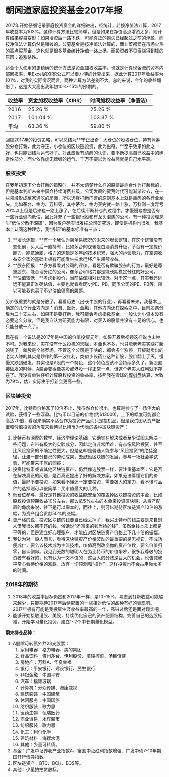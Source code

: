 # 朝闻道家庭投资基金2017年报

2017年开始仔细记录家庭投资资金的详细进出，经统计，若按净值法计算，2017年收益率为103%。这种计算方法比较简单，但是如果在净值高点增资太多，则计算结果容易变形：如果增资后一路下跌，可能真正的损失已经超过之前的浮盈，而按净值法计算仍然是赚钱的。公募基金是按净值法计算的，而韭菜都爱在市场火热的高点买基金，这也就是很多基金统计净值一路上扬，而投资者不见得赚得到钱的原因：追涨杀跌。

适合个人使用的更精确的统计方法是资金加权收益率，也就是计算现金流的资本内部回报率，用Excel的XIRR公式可以很方便的计算出来，据此计算2017年收益率为101%，对我的实际情况而言，两种计算方法差别不大。总的来说，今年的收益翻倍了，这是大大高出我年初10%~15%的预期的。

| 收益率  | 资金加权收益率（XIRR） | 时间加权收益率（净值法） |
| ---- | ------------- | ------------ |
| 2016 | 25.26 %       | 25.26 %      |
| 2017 | 101.04 %      | 103.87 %     |
| 平均   | 63.36 %       | 59.80 %      |

回顾2017年的投资策略，可以总结为**守正出奇：大仓位的股权仓位，持有蓝筹股分仓打新，此为守正，小仓位的区块链投资，此为出奇。**至于效果如此之好，也只能归结为运气好了。对此应当有清醒的认识，要不断提高自己收益中的确定性部分，而少依靠虚无缥缈的运气，千万不要以为收益高就是自己水平高。

### 股权投资

在我年初定下分仓打新的策略时，并不太清楚什么样的股票最适合作为打新标的，但是基本判断未来中国会持续消费升级，公司发展的蛮荒时代可能渐渐过去，在一些领域形成赢家通吃的局面，所以选择打新门票的原则基本上就是熟悉的各行业龙头，比如茅台、格力、万科等，其中茅台、格力买完就一路上涨，万科则一度浮亏20%以上但是后来也一路上涨了。在后续不断补仓的过程中，才慢慢考虑是否有一些行业偏向低估，因此补充了一些银行股和有龙头潜质的公司。有一种投资理念叫“低估分散不深研”，因为散户确实很难把公司研究透，即使是机构也很难，我基本上认同这种理念，我“浅研”的基本标准有三点：

1. **增长逻辑：**有一个我认为简单易概况的未来的增长逻辑，在这个逻辑没有变化前，买入后一直持有，比如茅台的逻辑是白酒消费升级，茅台有一定提价能力，能抗通胀，格力的逻辑是多年的技术积累，强大的运营能力，在空调收益安全垫的基础上极有可能发生技术迁移产生超额收益。
2. **股东回报：**多方看看对公司的评价，看是否有欺骗股东的行为，最好是尊重股东、能合理分红的公司，像茅台和格力都是能长期稳定分红的好公司。
3. **估值较低：**考虑到股价，当前估值相对比较低。对于这一点，其实我还远远不能真正准确估值，主要也就看看历史PE、PB，同类公司的PE、PB等，所以可能我也买了不少估值偏高的股票。

另外很重要的就是分散了，看看历史（出长牛股的行业），再看看未来，我基本上确定的几个行业方向是：消费、医药、金融，其他方向还在探索之中，目前股票分散为二十支左右，如果不是要打新，我可能会考虑指数基金，一般认为小资本没有必要这么分散，但是我自认为研究能力有限，对买入的股票并没有十足的信心，也只能分散一点了。

现在有一个说法是2017年是中国的价值投资元年，如果开着后视镜这样说也未尝不可。对我来说，实在没有什么投机的天赋，本金也不多，也只能老老实实赚打新的钱了。新股是个修罗场，不管这个公司是干啥的，都会多个涨停，开板就卖出的老实人赚的其实是炒作的第一波红利，类似步长药业这种新股，股价翻上了天，慢慢又跌到破发，其实也是A股的一个特色，这个特色应该不会持续多久了，新股直接破发的时候，A股会变得像美股或港股一样正常一点，但这个老实人红利就不存在了。我没有单独仔细计算股权投资的收益率，按照我在雪球的[模拟盘](https://xueqiu.com/P/ZH829165)估算，大致为79%，估计实际由于打新会更高一些。

### 区块链投资

2017年，比特币价格涨了10倍不止，我虽然仓位很小，也算是参与了一场伟大的试验，获得了一些浮盈。比特币以目前的价格(约$13000)，上下的幅度可能都会高达20倍，看起来确实不适合作为投资产品而只是投机品。但是我试图从资产配置和价值投资的角度来看待以比特币为代表的各种区块链资产：

1. 比特币有深厚的数学、经济学理论基础，它确实在解决或者至少试图去解决一些问题，它带有极大的实验成分，因此定价非常困难，有点像风险投资，甚至比风险投资的不确定性更大，但是这却是普通人能参与“风险投资”的绝佳途径，让渡一部分自己的劳动成果，去鼓励区块链的发展，参与一场社会学试验，可能带来丰厚的回报；
2. 投资比特币或者其他区块链资产，仍然像选股票一样，要注重基本面：它是否在解决真正的问题，是否真正提出了好的解决方案，如果无法看懂它们的价值，最好不要投资，如果看不懂还一定要投资，需要极大的定力，看不懂时品种的选择则可以很简单：买市值最大的几种。
3. 低仓位参与，最好是其他投资的收益能安全的覆盖掉区块链投资的本金，比如股权投资预期收益10%左右，那么拿5%左右的本金来投资区块链，从资产配置的角度来说，往下是可以保本的，而往上，则可以期待区块链资产10倍的涨幅，为资产组合贡献50%的涨幅。
4. 更严格的说，投资区块链的钱要当已经丢掉了，我买比特币的钱主要是来自别人借我很久都不还的钱，俗话说“还回来的钱当捡的钱”，虽然金钱本质上都是平等的，但是建立好心理账户，才能应对区块链资产价格上下几十倍的振幅。
5. 我认为对一般人而言，看待区块链资产价格波动的最重要的是无视它，不成功便成仁，要么该技术成为主流技术，价值高到改变你的资产位数，要么价值归零，自认倒霉。我见到无数的聪明人在为比特币的价值争吵，很多我尊敬的投资者有看好的，也有认为一文不值的，这巨大的分歧是巨大的机会，也告诫我平常心看待价格的涨跌，放弃一切预测和“操作”，这样投资也不会占用你太多的时间。


### 2018年的期待

1. 2018年的收益率目标仍然和2017年一样，是10~15%，考虑到打新收益可能越来越少，只能期待2017年后续配置的一些相对低估的品种有好的表现吧。2017年极有可能是我投资生涯收益率最高的一年，高兴过后还是面对现实吧。
2. 能够开始接触港股、美股，持续优化自己的资产配置结构，完善自己的选股标准，开始学习量化投资，建立1~2个中长期量化模型。


**期末持仓品种：**

1. A股除可转债外共23支股票：
   1. 家用电器：格力电器、美的集团
   2. 食品饮料：贵州茅台、伊利股份、涪陵榨菜、汤臣倍健
   3. 房地产：万科A、华夏幸福
   4. 银行：平安银行、建设银行、民生银行
   5. 非银金融：中国平安
   6. 汽车：福耀玻璃
   7. 计算机：分众传媒、海康威视
   8. 建筑装饰：中国建筑
   9. 休闲服务：中国国旅
   10. 纺织服装：歌力思
   11. 医药生物：恒瑞医药
   12. 商业贸易：永辉超市
   13. 纺织服装：歌力思
   14. 化工：利尔化学
   15. 建筑材料：海螺水泥
   16. 其他：少量可转债。
2. 基金：广发中证养老产业指数A、富国中证红利指数增强、广发中债7-10年期国开行债券指数。
3. 区块链资产：BTC、BCH、EOS等。
4. 其他：少量拍拍贷散标。


